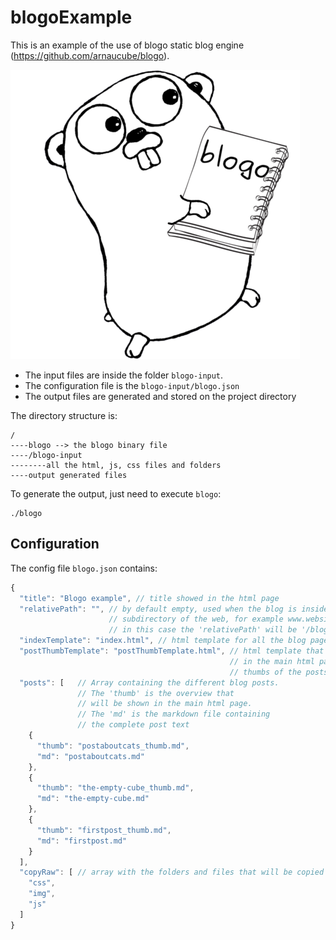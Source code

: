 # blogoExample
This is an example of the use of blogo static blog engine (https://github.com/arnaucube/blogo).

![blogo](https://raw.githubusercontent.com/arnaucube/blogoExample/master/blogo.png "blogo")

- The input files are inside the folder `blogo-input`.
- The configuration file is the `blogo-input/blogo.json`
- The output files are generated and stored on the project directory

The directory structure is:
```
/
----blogo --> the blogo binary file
----/blogo-input
--------all the html, js, css files and folders
----output generated files
```


To generate the output, just need to execute `blogo`:
```
./blogo
```


## Configuration
The config file `blogo.json` contains:
```js
{
  "title": "Blogo example", // title showed in the html page
  "relativePath": "", // by default empty, used when the blog is inside a
                      // subdirectory of the web, for example www.website.com/blog,
                      // in this case the 'relativePath' will be '/blog'
  "indexTemplate": "index.html", // html template for all the blog pages (main and post pages)
  "postThumbTemplate": "postThumbTemplate.html", // html template that will be used
                                                 // in the main html page to show the
                                                 // thumbs of the posts
  "posts": [   // Array containing the different blog posts.
               // The 'thumb' is the overview that
               // will be shown in the main html page.
               // The 'md' is the markdown file containing
               // the complete post text
    {
      "thumb": "postaboutcats_thumb.md",
      "md": "postaboutcats.md"
    },
    {
      "thumb": "the-empty-cube_thumb.md",
      "md": "the-empty-cube.md"
    },
    {
      "thumb": "firstpost_thumb.md",
      "md": "firstpost.md"
    }
  ],
  "copyRaw": [ // array with the folders and files that will be copied raw to the output
    "css",
    "img",
    "js"
  ]
}
```
